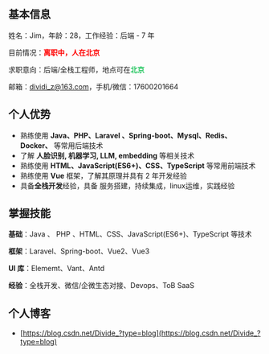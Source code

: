 ## 基本信息

姓名：Jim，年龄：28，工作经验：后端 - 7 年

目前情况：<font color="red">**离职中，人在北京**</font>

求职意向：后端/全栈工程师，地点可在<font color="#22c55e">**北京**</font>

邮箱：<dividi_z@163.com>，手机/微信：17600201664

## 个人优势

- 熟练使用  **Java、PHP、Laravel 、Spring-boot、Mysql、Redis、Docker、** 等常用后端技术
- 了解 **人脸识别, 机器学习, LLM, embedding** 等相关技术
- 熟练使用 **HTML、JavaScript(ES6+)、CSS、TypeScript** 等常用前端技术
- 熟练使用 **Vue** 框架，了解其原理并具有 2 年开发经验
- 具备**全栈开发**经验，具备 服务搭建，持续集成，linux运维，实践经验

## 掌握技能

**基础**：Java 、 PHP 、HTML、CSS、JavaScript(ES6+)、TypeScript 等技术

**框架**：Laravel、Spring-boot、Vue2、Vue3

**UI 库**：Elememt、Vant、Antd 

**经验**：全栈开发、微信/企微生态对接、Devops、ToB SaaS

## 个人博客

- [https://blog.csdn.net/Divide_?type=blog](https://blog.csdn.net/Divide_?type=blog)
